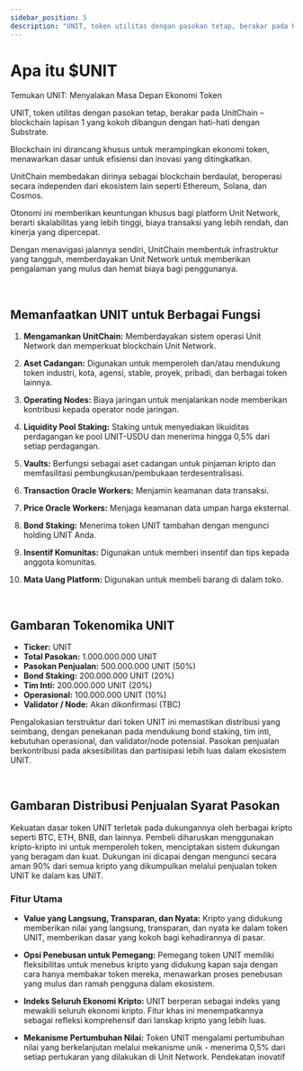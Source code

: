 ```yaml
---
sidebar_position: 5
description: "UNIT, token utilitas dengan pasokan tetap, berakar pada UnitChain – blockchain lapisan 1 yang kokoh dibangun dengan hati-hati dengan Substrate."
---
```


# Apa itu $UNIT

Temukan UNIT: Menyalakan Masa Depan Ekonomi Token

UNIT, token utilitas dengan pasokan tetap, berakar pada UnitChain – blockchain lapisan 1 yang kokoh dibangun dengan hati-hati dengan Substrate.

Blockchain ini dirancang khusus untuk merampingkan ekonomi token, menawarkan dasar untuk efisiensi dan inovasi yang ditingkatkan.

UnitChain membedakan dirinya sebagai blockchain berdaulat, beroperasi secara independen dari ekosistem lain seperti Ethereum, Solana, dan Cosmos.

Otonomi ini memberikan keuntungan khusus bagi platform Unit Network, berarti skalabilitas yang lebih tinggi, biaya transaksi yang lebih rendah, dan kinerja yang dipercepat.

Dengan menavigasi jalannya sendiri, UnitChain membentuk infrastruktur yang tangguh, memberdayakan Unit Network untuk memberikan pengalaman yang mulus dan hemat biaya bagi penggunanya.

<br />

## Memanfaatkan UNIT untuk Berbagai Fungsi

1. **Mengamankan UnitChain:**
   Memberdayakan sistem operasi Unit Network dan memperkuat blockchain Unit Network.

2. **Aset Cadangan:**
   Digunakan untuk memperoleh dan/atau mendukung token industri, kota, agensi, stable, proyek, pribadi, dan berbagai token lainnya.

3. **Operating Nodes:**
   Biaya jaringan untuk menjalankan node memberikan kontribusi kepada operator node jaringan.

4. **Liquidity Pool Staking:**
   Staking untuk menyediakan likuiditas perdagangan ke pool UNIT-USDU dan menerima hingga 0,5% dari setiap perdagangan.

5. **Vaults:**
   Berfungsi sebagai aset cadangan untuk pinjaman kripto dan memfasilitasi pembungkusan/pembukaan terdesentralisasi.

6. **Transaction Oracle Workers:**
   Menjamin keamanan data transaksi.

7. **Price Oracle Workers:**
   Menjaga keamanan data umpan harga eksternal.

8. **Bond Staking:**
   Menerima token UNIT tambahan dengan mengunci holding UNIT Anda.

9. **Insentif Komunitas:**
   Digunakan untuk memberi insentif dan tips kepada anggota komunitas.

10. **Mata Uang Platform:**
    Digunakan untuk membeli barang di dalam toko.

<br />

## Gambaran Tokenomika UNIT

- **Ticker:** UNIT
- **Total Pasokan:** 1.000.000.000 UNIT
- **Pasokan Penjualan:** 500.000.000 UNIT (50%)
- **Bond Staking:** 200.000.000 UNIT (20%)
- **Tim Inti:** 200.000.000 UNIT (20%)
- **Operasional:** 100.000.000 UNIT (10%)
- **Validator / Node:** Akan dikonfirmasi (TBC)

Pengalokasian terstruktur dari token UNIT ini memastikan distribusi yang seimbang, dengan penekanan pada mendukung bond staking, tim inti, kebutuhan operasional, dan validator/node potensial. Pasokan penjualan berkontribusi pada aksesibilitas dan partisipasi lebih luas dalam ekosistem UNIT.

<br />

## Gambaran Distribusi Penjualan Syarat Pasokan

Kekuatan dasar token UNIT terletak pada dukungannya oleh berbagai kripto seperti BTC, ETH, BNB, dan lainnya. Pembeli diharuskan menggunakan kripto-kripto ini untuk memperoleh token, menciptakan sistem dukungan yang beragam dan kuat. Dukungan ini dicapai dengan mengunci secara aman 90% dari semua kripto yang dikumpulkan melalui penjualan token UNIT ke dalam kas UNIT.

### Fitur Utama

- **Value yang Langsung, Transparan, dan Nyata:**
  Kripto yang didukung memberikan nilai yang langsung, transparan, dan nyata ke dalam token UNIT, memberikan dasar yang kokoh bagi kehadirannya di pasar.

- **Opsi Penebusan untuk Pemegang:**
  Pemegang token UNIT memiliki fleksibilitas untuk menebus kripto yang didukung kapan saja dengan cara hanya membakar token mereka, menawarkan proses penebusan yang mulus dan ramah pengguna dalam ekosistem.

- **Indeks Seluruh Ekonomi Kripto:**
  UNIT berperan sebagai indeks yang mewakili seluruh ekonomi kripto. Fitur khas ini menempatkannya sebagai refleksi komprehensif dari lanskap kripto yang lebih luas.

- **Mekanisme Pertumbuhan Nilai:**
  Token UNIT mengalami pertumbuhan nilai yang berkelanjutan melalui mekanisme unik - menerima 0,5% dari setiap pertukaran yang dilakukan di Unit Network. Pendekatan inovatif
